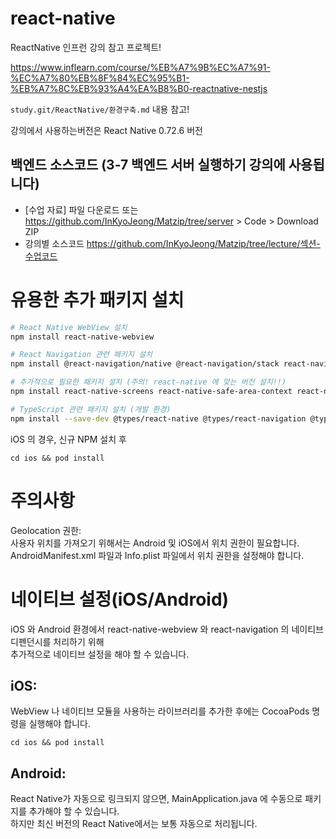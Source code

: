 # react-native

ReactNative 인프런 강의 참고 프로젝트!

https://www.inflearn.com/course/%EB%A7%9B%EC%A7%91-%EC%A7%80%EB%8F%84%EC%95%B1-%EB%A7%8C%EB%93%A4%EA%B8%B0-reactnative-nestjs

`study.git/ReactNative/환경구축.md` 내용 참고!

강의에서 사용하는버전은 React Native 0.72.6 버전

## 백엔드 소스코드 (3-7 백엔드 서버 실행하기 강의에 사용됩니다)

- [수업 자료] 파일 다운로드 또는 https://github.com/InKyoJeong/Matzip/tree/server > Code > Download ZIP
- 강의별 소스코드
  https://github.com/InKyoJeong/Matzip/tree/lecture/섹션-수업코드

# 유용한 추가 패키지 설치

```bash
# React Native WebView 설치
npm install react-native-webview

# React Navigation 관련 패키지 설치
npm install @react-navigation/native @react-navigation/stack react-navigation-stack

# 추가적으로 필요한 패키지 설치 (주의! react-native 에 맞는 버전 설치!!)
npm install react-native-screens react-native-safe-area-context react-native-gesture-handler@^2.16.0

# TypeScript 관련 패키지 설치 (개발 환경)
npm install --save-dev @types/react-native @types/react-navigation @types/react-navigation-stack
```

iOS 의 경우, 신규 NPM 설치 후

```
cd ios && pod install
```

# 주의사항

Geolocation 권한:  
사용자 위치를 가져오기 위해서는 Android 및 iOS에서 위치 권한이 필요합니다. AndroidManifest.xml 파일과 Info.plist 파일에서 위치 권한을 설정해야 합니다.

# 네이티브 설정(iOS/Android)

iOS 와 Android 환경에서 react-native-webview 와 react-navigation 의 네이티브 디펜던시를 처리하기 위해  
추가적으로 네이티브 설정을 해야 할 수 있습니다.

## iOS:

WebView 나 네이티브 모듈을 사용하는 라이브러리를 추가한 후에는 CocoaPods 명령을 실행해야 합니다.

```
cd ios && pod install
```

## Android:

React Native가 자동으로 링크되지 않으면, MainApplication.java 에 수동으로 패키지를 추가해야 할 수 있습니다.  
하지만 최신 버전의 React Native에서는 보통 자동으로 처리됩니다.
